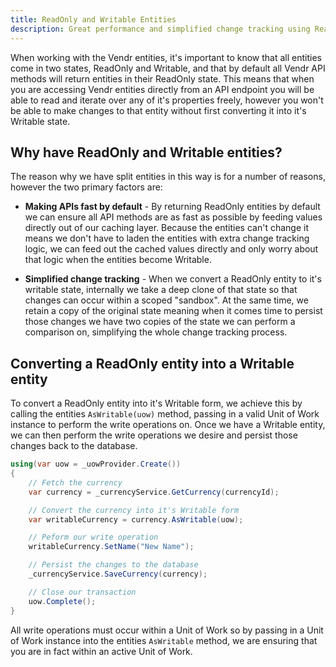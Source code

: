 ```yaml
---
title: ReadOnly and Writable Entities
description: Great performance and simplified change tracking using ReadOnly and Writable entities in Vendr, the eCommerce solution for Umbraco v8+
---
```


When working with the Vendr entities, it's important to know that all entities come in two states, ReadOnly and Writable, and that by default all Vendr API methods will return entities in their ReadOnly state. This means that when you are accessing Vendr entities directly from an API endpoint you will be able to read and iterate over any of it's properties freely, however you won't be able to make changes to that entity without first converting it into it's Writable state.

## Why have ReadOnly and Writable entities?

The reason why we have split entities in this way is for a number of reasons, however the two primary factors are:

* **Making APIs fast by default** - By returning ReadOnly entities by default we can ensure all API methods are as fast as possible by feeding values directly out of our caching layer. Because the entities can't change it means we don't have to laden the entities with extra change tracking logic, we can feed out the cached values directly and only worry about that logic when the entities become Writable.

* **Simplified change tracking** - When we convert a ReadOnly entity to it's writable state, internally we take a deep clone of that state so that changes can occur within a scoped "sandbox". At the same time, we retain a copy of the original state meaning when it comes time to persist those changes we have two copies of the state we can perform a comparison on, simplifying the whole change tracking process.

## Converting a ReadOnly entity into a Writable entity

To convert a ReadOnly entity into it's Writable form, we achieve this by calling the entities `AsWritable(uow)` method, passing in a valid Unit of Work instance to perform the write operations on. Once we have a Writable entity, we can then perform the write operations we desire and persist those changes back to the database.

````csharp
using(var uow = _uowProvider.Create())
{
    // Fetch the currency
    var currency = _currencyService.GetCurrency(currencyId);

    // Convert the currency into it's Writable form
    var writableCurrency = currency.AsWritable(uow);

    // Peform our write operation
    writableCurrency.SetName("New Name");

    // Persist the changes to the database
    _currencyService.SaveCurrency(currency);

    // Close our transaction
    uow.Complete();
}

````

<message-box type="info" heading="Remember">

All write operations must occur within a Unit of Work so by passing in a Unit of Work instance into the entities `AsWritable` method, we are ensuring that you are in fact within an active Unit of Work.

</message-box>